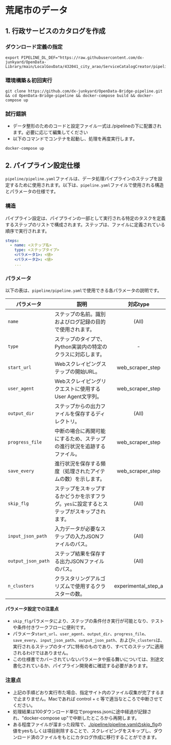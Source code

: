 # 荒尾市のデータ

## 1. 行政サービスのカタログを作成
### ダウンロード定義の指定
```
export PIPELINE_DL_DEF="https://raw.githubusercontent.com/dx-junkyard/OpenData-Library/main/LocalGovData/432041_city_arao/ServiceCatalogCreator/pipeline_download.json"
```

### 環境構築＆初回実行
```
git clone https://github.com/dx-junkyard/OpenData-Bridge-pipeline.git && cd OpenData-Bridge-pipeline && docker-compose build && docker-compose up
```

### 試行錯誤
- データ整形のためのコードと設定ファイル一式は./pipelineの下に配置されます。必要に応じて編集してください
- 以下のコマンドでコンテナを起動し、処理を再度実行します。
```
docker-compose up
```

## 2. パイプライン設定仕様

`pipeline/pipeline.yaml`ファイルは、データ処理パイプラインのステップを設定するために使用されます。以下は、`pipeline.yaml`ファイルで使用される構造とパラメータの仕様です。

### 構造

パイプライン設定は、パイプラインの一部として実行される特定のタスクを定義するステップのリストで構成されます。ステップは、ファイルに定義されている順序で実行されます。

```yaml
steps:
  - name: <ステップ名>
    type: <ステップタイプ>
    <パラメータ1>: <値>
    <パラメータ2>: <値>
    ...
```

### パラメータ

以下の表は、`pipeline/pipeline.yaml`で使用できる各パラメータの説明です。

| パラメータ           | 説明                                                                                        | 対応type  |
|-------------------|-------------------------------------------------------------------------------------------|:----:|
| `name`            | ステップの名前。識別およびログ記録の目的で使用されます。                                            | (All)  |
| `type`            | ステップのタイプで、Python実装内の特定のクラスに対応します。                                        | -  |
| `start_url`       | Webスクレイピングステップの開始URL。                                                       | web_scraper_step |
| `user_agent`      | Webスクレイピングリクエストに使用するUser Agent文字列。                                      | web_scraper_step |
| `output_dir`      | ステップからの出力ファイルを保存するディレクトリ。                                            | (All) |
| `progress_file`   | 中断の場合に再開可能にするため、ステップの進行状況を追跡するファイル。                               | web_scraper_step |
| `save_every`      | 進行状況を保存する頻度（処理されたアイテムの数）を示します。                                      | web_scraper_step |
| `skip_flg`        | ステップをスキップするかどうかを示すフラグ。`yes`に設定するとステップがスキップされます。              | (All) |
| `input_json_path` | 入力データが必要なステップの入力JSONファイルのパス。                                         | (All) |
| `output_json_path`| ステップ結果を保存する出力JSONファイルのパス。                                               | (All) |
| `n_clusters`      | クラスタリングアルゴリズムで使用するクラスターの数。                                            | experimental_step_a |


#### パラメータ設定での注意点

- `skip_flg`パラメータにより、ステップの条件付き実行が可能となり、テストや条件付きワークフローに便利です。
- パラメータ`start_url`、`user_agent`、`output_dir`、`progress_file`、`save_every`、`input_json_path`、`output_json_path`、および`n_clusters`は、実行されるステップのタイプに特有のものであり、すべてのステップに適用されるわけではありません。
- この仕様書でカバーされていないパラメータや振る舞いについては、別途文書化されているか、パイプライン開発者に確認する必要があります。



### 注意点
- 上記の手順どおり実行市た場合、指定サイト内のファイル収集が完了するまで止まりません。Macであれば control + c 等で適当なところで中断させてください。
- 処理結果は100ダウンロード単位でprogress.jsonに途中経過が記録され、"docker-compose up"で中断したところから再開します。
- ある程度ファイルが溜まった段階で、[./pipeline/pipeline.yamlのskip_flg](https://github.com/dx-junkyard/OpenData-Library/blob/ura/LocalGovData/432041_city_arao/ServiceCatalogCreator/pipeline/pipeline.yaml#L9)の値をyesもしくは項目削除することで、スクレイピングをスキップし、ダウンロード済のファイルをもとにカタログ作成に移行することができます。

